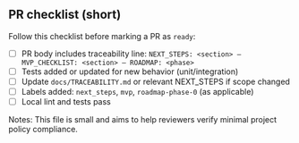 ## PR checklist (short)

Follow this checklist before marking a PR as `ready`:

- [ ] PR body includes traceability line: `NEXT_STEPS: <section> — MVP_CHECKLIST: <section> — ROADMAP: <phase>`
- [ ] Tests added or updated for new behavior (unit/integration)
- [ ] Update `docs/TRACEABILITY.md` or relevant NEXT_STEPS if scope changed
- [ ] Labels added: `next_steps`, `mvp`, `roadmap-phase-0` (as applicable)
- [ ] Local lint and tests pass

Notes: This file is small and aims to help reviewers verify minimal project policy compliance.
